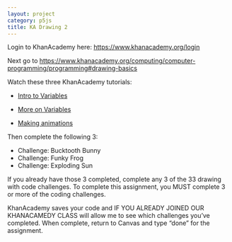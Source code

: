 ```yaml
---
layout: project
category: p5js
title: KA Drawing 2
---
```


Login to KhanAcademy here: https://www.khanacademy.org/login

Next go to https://www.khanacademy.org/computing/computer-programming/programming#drawing-basics

Watch these three KhanAcademy tutorials:

- [Intro to Variables](https://www.khanacademy.org/computing/computer-programming/programming/variables/pt/intro-to-variables)

- [More on Variables](https://www.khanacademy.org/computing/computer-programming/programming/variables/pt/more-on-variables)

- [Making animations](https://www.khanacademy.org/computing/computer-programming/programming/animation-basics/pt/making-animations)


Then complete the following 3:

- Challenge: Bucktooth Bunny
- Challenge: Funky Frog
- Challenge: Exploding Sun


If you already have those 3 completed, complete any 3 of the 33 drawing with code challenges. To complete this assignment, you MUST complete 3 or more of the coding challenges.

KhanAcademy saves your code and IF YOU ALREADY JOINED OUR KHANACAMEDY CLASS will allow me to see which challenges you’ve completed. When complete, return to Canvas and type “done” for the assignment.
